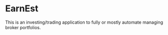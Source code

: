 # EarnEst
This is an investing/trading application to fully or mostly automate managing broker portfolios.
